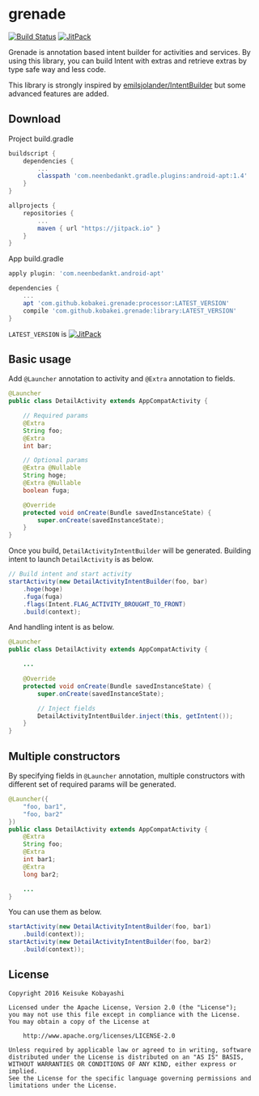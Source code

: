 # grenade

[![Build Status](https://circleci.com/gh/kobakei/grenade.svg?style=shield)](https://circleci.com/gh/kobakei/grenade/tree/master)
[![JitPack](https://jitpack.io/v/kobakei/grenade.svg)](https://jitpack.io/#kobakei/grenade)

Grenade is annotation based intent builder for activities and services.
By using this library, you can build Intent with extras and retrieve extras by type safe way and less code.

This library is strongly inspired by [emilsjolander/IntentBuilder](https://github.com/emilsjolander/IntentBuilder) but some advanced features are added.

## Download

Project build.gradle

```groovy
buildscript {
    dependencies {
        ...
        classpath 'com.neenbedankt.gradle.plugins:android-apt:1.4'
    }
}

allprojects {
    repositories {
        ...
        maven { url "https://jitpack.io" }
    }
}
```

App build.gradle

```groovy
apply plugin: 'com.neenbedankt.android-apt'

dependencies {
    ...
    apt 'com.github.kobakei.grenade:processor:LATEST_VERSION'
    compile 'com.github.kobakei.grenade:library:LATEST_VERSION'
}
```

`LATEST_VERSION` is  [![JitPack](https://jitpack.io/v/kobakei/grenade.svg)](https://jitpack.io/#kobakei/grenade)

## Basic usage

Add `@Launcher` annotation to activity and `@Extra` annotation to fields.

```java
@Launcher
public class DetailActivity extends AppCompatActivity {

    // Required params
    @Extra
    String foo;
    @Extra
    int bar;

    // Optional params
    @Extra @Nullable
    String hoge;
    @Extra @Nullable
    boolean fuga;

    @Override
    protected void onCreate(Bundle savedInstanceState) {
        super.onCreate(savedInstanceState);
    }
}
```

Once you build, `DetailActivityIntentBuilder` will be generated. Building intent to launch `DetailActivity` is as below.

```java
// Build intent and start activity
startActivity(new DetailActivityIntentBuilder(foo, bar)
    .hoge(hoge)
    .fuga(fuga)
    .flags(Intent.FLAG_ACTIVITY_BROUGHT_TO_FRONT)
    .build(context);
```

And handling intent is as below.

```java
@Launcher
public class DetailActivity extends AppCompatActivity {

    ...

    @Override
    protected void onCreate(Bundle savedInstanceState) {
        super.onCreate(savedInstanceState);

        // Inject fields
        DetailActivityIntentBuilder.inject(this, getIntent());
    }
}
```

## Multiple constructors

By specifying fields in `@Launcher` annotation, multiple constructors with different set of required params will be generated.

```java
@Launcher({
    "foo, bar1",
    "foo, bar2"
})
public class DetailActivity extends AppCompatActivity {
    @Extra
    String foo;
    @Extra
    int bar1;
    @Extra
    long bar2;

    ...
}
```

You can use them as below.

```java
startActivity(new DetailActivityIntentBuilder(foo, bar1)
    .build(context));
startActivity(new DetailActivityIntentBuilder(foo, bar2)
    .build(context));
```

## License

```
Copyright 2016 Keisuke Kobayashi

Licensed under the Apache License, Version 2.0 (the "License");
you may not use this file except in compliance with the License.
You may obtain a copy of the License at

    http://www.apache.org/licenses/LICENSE-2.0

Unless required by applicable law or agreed to in writing, software
distributed under the License is distributed on an "AS IS" BASIS,
WITHOUT WARRANTIES OR CONDITIONS OF ANY KIND, either express or implied.
See the License for the specific language governing permissions and
limitations under the License.
```
